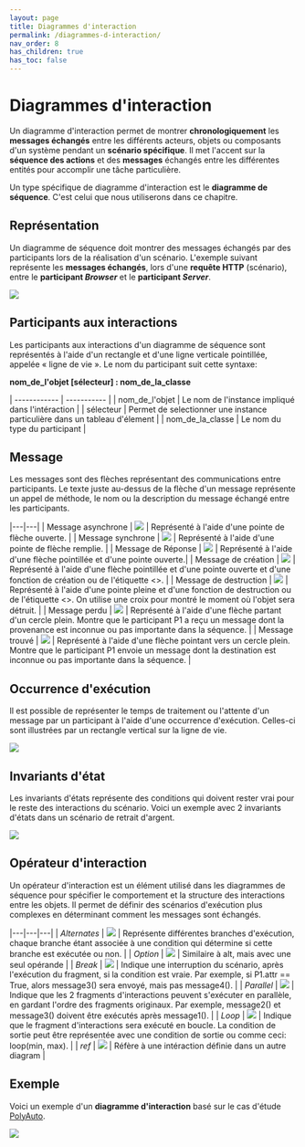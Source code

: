 ```yaml
---
layout: page
title: Diagrammes d'interaction
permalink: /diagrammes-d-interaction/
nav_order: 8
has_children: true
has_toc: false
---
```


# Diagrammes d'interaction
Un diagramme d'interaction permet de montrer **chronologiquement** les **messages échangés** entre les différents acteurs, objets ou composants d'un système pendant un **scénario spécifique**. Il met l'accent sur la **séquence des actions** et des **messages** échangés entre les différentes entités pour accomplir une tâche particulière.  

Un type spécifique de diagramme d'interaction est le **diagramme de séquence**. C'est celui que nous utiliserons dans ce chapitre.  

## Représentation

Un diagramme de séquence doit montrer des messages échangés par des participants lors de la réalisation d'un scénario.
L'exemple suivant représente les **messages échangés**, lors d'une **requête HTTP** (scénario), entre le **participant *Browser*** et le **participant *Server***.

![](/out/plant_uml/custom/interactionRepresentationExample.svg)

## Participants aux interactions
Les participants aux interactions d'un diagramme de séquence sont représentés à l'aide d'un rectangle et d'une ligne verticale pointillée, appelée « ligne de vie ». Le nom du participant suit cette syntaxe:  

**nom_de_l'objet [sélecteur] : nom_de_la_classe**

| ------------ | ----------- |
| nom_de_l'objet | Le nom de l'instance impliqué dans l'intéraction |
| sélecteur | Permet de selectionner une instance particulière dans un tableau d'élement |
| nom_de_la_classe  | Le nom du type du participant |

## Message  
Les messages sont des flèches représentant des communications entre participants. Le texte juste au-dessus de la flèche d'un message représente un appel de méthode, le nom ou la description du message échangé entre les participants.

|---|---|
| Message asynchrone | ![](/out/plant_uml/asyncMessageExample/asyncMessageExample.svg) | Représenté à l'aide d'une pointe de flèche ouverte. |
| Message synchrone | ![](/out/plant_uml/syncMessageExample/syncMessageExample.svg) | Représenté à l'aide d'une pointe de flèche remplie. |
| Message de Réponse | ![](/out/plant_uml/responseMessageExample/responseMessageExample.svg) | Représenté à l'aide d'une flèche pointillée et d'une pointe ouverte.|
| Message de création | ![](/out/plant_uml/createMessageExample/createMessageExample.svg) | Représenté à l'aide d'une flèche pointillée et d'une pointe ouverte et d'une fonction de création ou de l'étiquette <<create>>. |
| Message de destruction | ![](/out/plant_uml/destroyMessageExample/destroyMessageExample.svg) | Représenté à l'aide d'une pointe pleine et d'une fonction de destruction ou de l'étiquette <<destroy>>. On utilise une croix pour montré le moment où l'objet sera détruit. |
| Message perdu | ![](/out/plant_uml/custom/lostMessageExample.svg) | Représenté à l'aide d'une flèche partant d'un cercle plein. Montre que le participant P1 a reçu un message dont la provenance est inconnue ou pas importante dans la séquence. |
| Message trouvé | ![](/out/plant_uml/custom/foundMessageExample.svg) | Représenté à l'aide d'une flèche pointant vers un cercle plein. Montre que le participant P1 envoie un message dont la destination est inconnue ou pas importante dans la séquence. |

## Occurrence d'exécution 
Il est possible de représenter le temps de traitement ou l'attente d'un message par un participant à l'aide d'une occurrence d'exécution. Celles-ci sont illustrées par un rectangle vertical sur la ligne de vie.

![](/out/plant_uml/execOccurence/execOccurence.svg)

## Invariants d'état

Les invariants d'états représente des conditions qui doivent rester vrai pour le reste des interactions du scénario.
Voici un exemple avec 2 invariants d'états dans un scénario de retrait d'argent.

![](/out/plant_uml/custom/stateInvariantsExample.svg)

## Opérateur d'interaction
Un opérateur d'interaction est un élément utilisé dans les diagrammes de séquence pour spécifier le comportement et la structure des interactions entre les objets. Il permet de définir des scénarios d'exécution plus complexes en déterminant comment les messages sont échangés.

|---|---|---|
| *Alternates* | ![](/out/plant_uml/altOperatorExample/altOperatorExample.svg) | Représente différentes branches d'exécution, chaque branche étant associée à une condition qui détermine si cette branche est exécutée ou non. |
| *Option* | ![](/out/plant_uml/optOperatorExample/optOperatorExample.svg) | Similaire à alt, mais avec une seul opérande |
| *Break* | ![](/out/plant_uml/breakOperatorExample/breakOperatorExample.svg) | Indique une interruption du scénario, après l'exécution du fragment, si la condition est vraie. Par exemple, si P1.attr == True, alors message3() sera envoyé, mais pas message4(). |
| *Parallel* | ![](/out/plant_uml/parOperatorExample/parOperatorExample.svg) | Indique que les 2 fragments d'interactions peuvent s'exécuter en parallèle, en gardant l'ordre des fragments originaux. Par exemple, message2() et message3() doivent être exécutés après message1(). |
| *Loop* | ![](/out/plant_uml/loopOperatorExample/loopOperatorExample.svg) | Indique que le fragment d'interactions sera exécuté en boucle. La condition de sortie peut être représentée avec une condition de sortie ou comme ceci: loop(min, max). |
| *ref* | ![](/out/plant_uml/refOperatorExample/refOperatorExample.svg) | Réfère à une intéraction définie dans un autre diagram |

## Exemple

Voici un exemple d'un **diagramme d'interaction** basé sur le cas d'étude [PolyAuto](../polyauto/).  

![](/out/plant_uml/custom/interactionGlobalExample.svg)